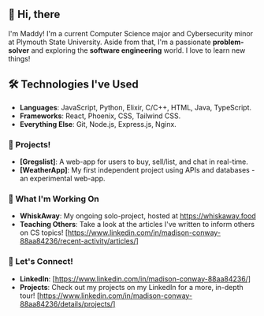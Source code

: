 ## 👋 Hi, there 
I'm Maddy! I'm a current Computer Science major and Cybersecurity minor at Plymouth State University. Aside from that, I'm a passionate **problem-solver** and exploring the **software engineering** world. I love to learn new things!

## 🛠️ Technologies I've Used
- **Languages**: JavaScript, Python, Elixir, C/C++, HTML, Java, TypeScript. 
- **Frameworks**: React, Phoenix, CSS, Tailwind CSS.
- **Everything Else**: Git, Node.js, Express.js, Nginx.

### 🌟 Projects!
- **[Gregslist]**: A web-app for users to buy, sell/list, and chat in real-time.
- **[WeatherApp]**: My first independent project using APIs and databases - an experimental web-app.

### 🔭 What I'm Working On
- **WhiskAway**: My ongoing solo-project, hosted at https://whiskaway.food
- **Teaching Others**:
    Take a look at the articles I've written to inform others on CS topics!
    [https://www.linkedin.com/in/madison-conway-88aa84236/recent-activity/articles/]

### 💬 Let's Connect!
- **LinkedIn**: [https://www.linkedin.com/in/madison-conway-88aa84236/]
- **Projects**: Check out my projects on my LinkedIn for a more, in-depth tour!
     [https://www.linkedin.com/in/madison-conway-88aa84236/details/projects/]


<!--
**maaaddy/maaaddy** is a ✨ _special_ ✨ repository because its `README.md` (this file) appears on your GitHub profile.

Here are some ideas to get you started:

- 🔭 I’m currently working on ...
- 🌱 I’m currently learning ...
- 👯 I’m looking to collaborate on ...
- 🤔 I’m looking for help with ...
- 💬 Ask me about ...
- 📫 How to reach me: ...
- 😄 Pronouns: ...
- ⚡ Fun fact: ...
-->
